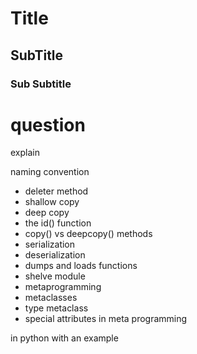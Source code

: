 # Title 

## SubTitle

### Sub Subtitle


# question 

explain 

naming convention 

- deleter method
- shallow copy
- deep copy
- the id() function 
- copy() vs deepcopy() methods
- serialization
- deserialization
- dumps and loads functions
- shelve module
- metaprogramming
- metaclasses
- type metaclass 
- special attributes in meta programming

in python with an example 